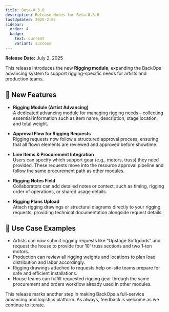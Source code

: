 ```yaml
---
title: Beta-0.3.0
description: Release Notes for Beta-0.3.0
lastUpdated: 2025-2-07
sidebar:
  order: 4
  badge:
    text: Current
    variant: success
---
```


**Release Date:** July 2, 2025

This release introduces the new **Rigging module**, expanding the BackOps advancing system to support rigging-specific needs for artists and production teams.

## 🎯 New Features

- **Rigging Module (Artist Advancing)**  
  A dedicated advancing module for managing rigging needs—collecting essential information such as item name, description, stage location, and total weight.
- **Approval Flow for Rigging Requests**  
  Rigging requests now follow a structured approval process, ensuring that all flown elements are reviewed and approved before showtime.

- **Line Items & Procurement Integration**  
  Users can specify which support gear (e.g., motors, truss) they need provided. These requests move into the resource approval pipeline and follow the same procurement path as other modules.

- **Rigging Notes Field**  
  Collaborators can add detailed notes or context, such as timing, rigging order of operations, or shared usage details.

- **Rigging Plans Upload**  
  Attach rigging drawings or structural diagrams directly to your rigging requests, providing technical documentation alongside request details.

## 🧰 Use Case Examples

- Artists can now submit rigging requests like “Upstage Softgoods” and request the house to provide four 10' truss sections and two 1-ton motors.
- Production can review all rigging weights and locations to plan load distribution and labor accordingly.
- Rigging drawings attached to requests help on-site teams prepare for safe and efficient installations.
- House teams can fulfill requested rigging gear through the same procurement and orders workflow already used in other modules.

This release marks another step in making BackOps a full-service advancing and logistics platform. As always, feedback is welcome as we continue to iterate.
